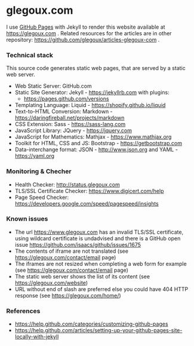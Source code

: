 # glegoux.com

I use [GitHub Pages](https://pages.github.com/) with Jekyll to render this website available at https://glegoux.com .
Related resources for the articles are in other repository: https://github.com/glegoux/articles-glegoux-com .

### Technical stack

This source code generates static web pages, that are served by a static web server.

- Web Static Server: GitHub.com
- Static Site Generator: Jekyll - https://jekyllrb.com with plugins: 
  - https://pages.github.com/versions
- Templating Language: Liquid - https://shopify.github.io/liquid
- Text-to-HTML Conversion: Markdown - https://daringfireball.net/projects/markdown
- CSS Extension: Sass - https://sass-lang.com
- JavaScript Library: JQuery - https://jquery.com
- JavaScript for Mathematics: Mathjax - https://www.mathjax.org
- Toolkit for HTML, CSS and JS: Bootstrap - https://getbootstrap.com
- Data-interchange format: JSON - http://www.json.org and YAML - https://yaml.org

### Monitoring & Checher

- Health Checker: http://status.glegoux.com
- TLS/SSL Certificate Checker: https://www.digicert.com/help
- Page Speed Checker: https://developers.google.com/speed/pagespeed/insights

### Known issues

- The url https://www.glegoux.com has an invalid TLS/SSL certificate, using wildcard certificate is undadvised and there is a GitHub open issue https://github.com/isaacs/github/issues/1675 
- The contents of iframe are not translated (see https://glegoux.com/contact/email page)
- The iframes are not resized when completing a web form for example (see https://glegoux.com/contact/email page)
- The static web server shows the list of its content (see https://glegoux.com/website)
- URL without end of slash are preferred else you could have 404 HTTP response (see https://glegoux.com/home/)

### References

- https://help.github.com/categories/customizing-github-pages
- https://help.github.com/articles/setting-up-your-github-pages-site-locally-with-jekyll
